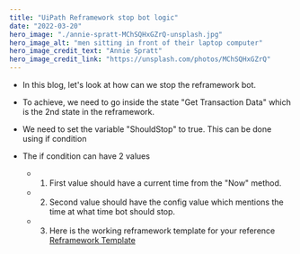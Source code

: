 ```yaml
---
title: "UiPath Reframework stop bot logic"
date: "2022-03-20"
hero_image: "./annie-spratt-MChSQHxGZrQ-unsplash.jpg"
hero_image_alt: "men sitting in front of their laptop computer"
hero_image_credit_text: "Annie Spratt"
hero_image_credit_link: "https://unsplash.com/photos/MChSQHxGZrQ"
---
```


* In this blog, let's look at how can we stop the reframework bot.

* To achieve, we need to go inside the state "Get Transaction Data" which is the 2nd state in the reframework.

* We need to set the variable "ShouldStop" to true. This can be done using if condition

* The if condition can have 2 values
    -  1. First value should have a current time from the "Now" method.
    -  2. Second value should have the config value which mentions the time at what time bot should stop.
    -  3. Here is the working reframework template for your reference [Reframework Template](https://github.com/SachinHatikankar100/UiPathPractice/tree/main/Reframework-StopBot)

